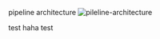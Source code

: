 pipeline architecture
![pileline-architecture](https://github.com/user-attachments/assets/af197fa4-ae47-42f5-814c-d8f03f92eaae)


test
haha
test
